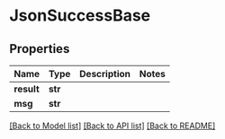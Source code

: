 # JsonSuccessBase


## Properties
Name | Type | Description | Notes
------------ | ------------- | ------------- | -------------
**result** | **str** |  | 
**msg** | **str** |  | 

[[Back to Model list]](../README.md#documentation-for-models) [[Back to API list]](../README.md#documentation-for-api-endpoints) [[Back to README]](../README.md)


